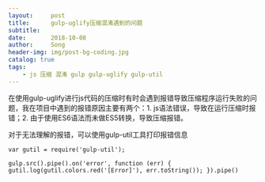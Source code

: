 ```yaml
---
layout:     post
title:      gulp-uglify压缩混淆遇到的问题
subtitle:   
date:       2018-10-08
author:     Song
header-img: img/post-bg-coding.jpg
catalog: true
tags:
    - js 压缩 混淆 gulp gulp-uglify gulp-util
---
```


在使用gulp-uglify进行js代码的压缩时有时会遇到报错导致压缩程序运行失败的问题，我在项目中遇到的报错原因主要有两个：1. js语法错误，导致在运行压缩时报错；2. 由于使用ES6语法而未做ES5转换，导致压缩报错。

对于无法理解的报错，可以使用gulp-util工具打印报错信息

```
var gutil = require('gulp-util');

gulp.src().pipe().on('error', function (err) { gutil.log(gutil.colors.red('[Error]'), err.toString()); }).pipe()
```